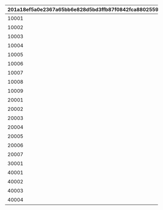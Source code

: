 |201a18ef5a0e2367a65bb6e828d5bd3ffb87f0842fca8802559efda0f0b6ae76|5d3b78152f802590402739490a1dea86562c4a14109da0efda3b0e80d86dde6c|
| --- | --- |
|10001|公主连结！Re:Dive 1|
|10002|公主连结！Re:Dive 2|
|10003|公主连结！Re:Dive 3|
|10004|公主连结！Re:Dive 4|
|10005|公主连结！Re:Dive 第2季 1|
|10006|公主连结！Re:Dive 第2季 2|
|10007|公主连结！Re:Dive 第2季 3|
|10008|公主连结！Re:Dive 第2季 全卷购买特典|
|10009|CD购买特典|
|20001|公主连结！Re:Dive 3周年纪念|
|20002|官方插画 第3卷 发售纪念道具|
|20003|公主连结！Re:Dive 3.5周年纪念|
|20004|公主连结！Re:Dive 4周年纪念|
|20005|公主连结！Re:Dive 4.5周年纪念|
|20006|公主连结！Re:Dive 5周年纪念|
|20007|公主连结！Re：Dive 6周年纪念|
|30001|小游戏·迷你内容|
|40001|大家的日历|
|40002|罗森联动纪念|
|40003|百利达联动纪念|
|40004|2024年情人节纪念|